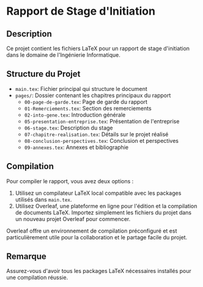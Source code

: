 # Rapport de Stage d'Initiation

## Description
Ce projet contient les fichiers LaTeX pour un rapport de stage d'initiation dans le domaine de l'Ingénierie Informatique.

## Structure du Projet
- `main.tex`: Fichier principal qui structure le document
- `pages/`: Dossier contenant les chapitres principaux du rapport
  - `00-page-de-garde.tex`: Page de garde du rapport
  - `01-Remerciements.tex`: Section des remerciements
  - `02-into-gene.tex`: Introduction générale
  - `05-presentation-entreprise.tex`: Présentation de l'entreprise
  - `06-stage.tex`: Description du stage
  - `07-chapitre-realisation.tex`: Détails sur le projet réalisé
  - `08-conclusion-perspectives.tex`: Conclusion et perspectives
  - `09-annexes.tex`: Annexes et bibliographie


## Compilation
Pour compiler le rapport, vous avez deux options :

1. Utilisez un compilateur LaTeX local compatible avec les packages utilisés dans `main.tex`.
2. Utilisez Overleaf, une plateforme en ligne pour l'édition et la compilation de documents LaTeX. Importez simplement les fichiers du projet dans un nouveau projet Overleaf pour commencer.

Overleaf offre un environnement de compilation préconfiguré et est particulièrement utile pour la collaboration et le partage facile du projet.

## Remarque
Assurez-vous d'avoir tous les packages LaTeX nécessaires installés pour une compilation réussie. 
